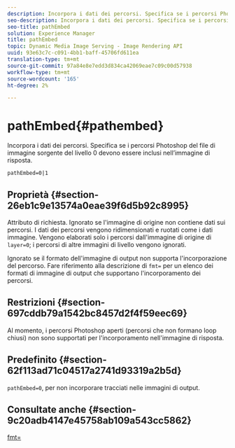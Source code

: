 ```yaml
---
description: Incorpora i dati dei percorsi. Specifica se i percorsi Photoshop del file di immagine sorgente del livello 0 devono essere inclusi nell’immagine di risposta.
seo-description: Incorpora i dati dei percorsi. Specifica se i percorsi Photoshop del file di immagine sorgente del livello 0 devono essere inclusi nell’immagine di risposta.
seo-title: pathEmbed
solution: Experience Manager
title: pathEmbed
topic: Dynamic Media Image Serving - Image Rendering API
uuid: 93e63c7c-c091-4bb1-baff-45706fd611ea
translation-type: tm+mt
source-git-commit: 97a84e8e7edd3d834ca42069eae7c09c00d57938
workflow-type: tm+mt
source-wordcount: '165'
ht-degree: 2%

---
```



# pathEmbed{#pathembed}

Incorpora i dati dei percorsi. Specifica se i percorsi Photoshop del file di immagine sorgente del livello 0 devono essere inclusi nell’immagine di risposta.

`pathEmbed=0|1`

## Proprietà {#section-26eb1c9e13574a0eae39f6d5b92c8995}

Attributo di richiesta. Ignorato se l&#39;immagine di origine non contiene dati sui percorsi. I dati dei percorsi vengono ridimensionati e ruotati come i dati immagine. Vengono elaborati solo i percorsi dall&#39;immagine di origine di `layer=0`; i percorsi di altre immagini di livello vengono ignorati.

Ignorato se il formato dell&#39;immagine di output non supporta l&#39;incorporazione del percorso. Fare riferimento alla descrizione di `fmt=` per un elenco dei formati di immagine di output che supportano l&#39;incorporamento dei percorsi.

## Restrizioni {#section-697cddb79a1542bc8457d2f4f59eec69}

Al momento, i percorsi Photoshop aperti (percorsi che non formano loop chiusi) non sono supportati per l&#39;incorporamento nell&#39;immagine di risposta.

## Predefinito {#section-62f113ad71c04517a2741d93319a2b5d}

`pathEmbed=0`, per non incorporare tracciati nelle immagini di output.

## Consultate anche {#section-9c20adb4147e45758ab109a543cc5862}

[fmt=](../../../../../is-api/http-ref/image-serving-api-ref/c-http-protocol-reference/c-command-reference/r-is-http-fmt.md#reference-cdf10043423b45ba9fe15157fb3ae37a)
